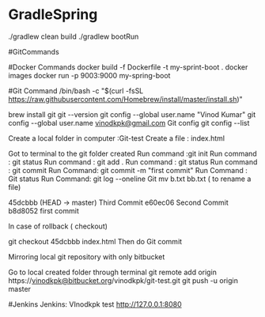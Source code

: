 # GradleSpring
 ./gradlew clean build
 ./gradlew bootRun


#GitCommands

#Docker Commands
docker build -f Dockerfile -t my-sprint-boot .
docker images
docker run -p 9003:9000 my-spring-boot

#Git Command
/bin/bash -c "$(curl -fsSL https://raw.githubusercontent.com/Homebrew/install/master/install.sh)"

brew install git
git --version
git config --global user.name "Vinod Kumar"
git config --global user.name vinodkpk@gmail.com
Git  config
git config --list

Create a local folder in computer :Git-test
Create a file : index.html

Got to terminal to the git folder created
Run command :git init
Run command : git status
Run command : git add .
Run command : git status
Run command : git commit
Run Command: git commit -m "first commit"
Run Command : Git status
Run Command: git log --oneline
Git mv b.txt bb.txt ( to rename a file)

45dcbbb (HEAD -> master) Third Commit
e60ec06 Second Commit
b8d8052 first commit

In case of rollback ( checkout)

git checkout 45dcbbb index.html
Then do
Git commit

Mirroring local git repository with only bitbucket

Go to local created folder through terminal
git remote add origin https://vinodkpk@bitbucket.org/vinodkpk/git-test.git
git push -u origin master

#Jenkins
Jenkins:
VInodkpk
test
http://127.0.0.1:8080


